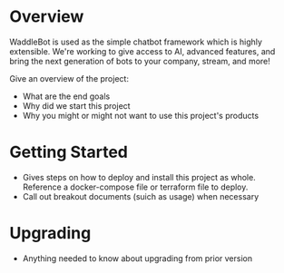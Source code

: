 # Overview
WaddleBot is used as the simple chatbot framework which is highly extensible. We're working to give access to AI, advanced features, and bring the next generation of bots to your company, stream, and more!

Give an overview of the project:
- What are the end goals
- Why did we start this project
- Why you might or might not want to use this project's products

# Getting Started

- Gives steps on how to deploy and install this project as whole. Reference a docker-compose file or terraform file to deploy.
- Call out breakout documents (suich as usage) when necessary

# Upgrading
- Anything needed to know about upgrading from prior version

